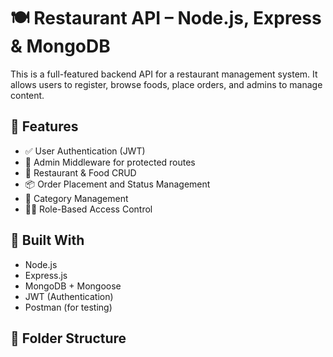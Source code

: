 # 🍽️ Restaurant API – Node.js, Express & MongoDB

This is a full-featured backend API for a restaurant management system. It allows users to register, browse foods, place orders, and admins to manage content.

## 🚀 Features

- ✅ User Authentication (JWT)
- 🔐 Admin Middleware for protected routes
- 🏪 Restaurant & Food CRUD
- 📦 Order Placement and Status Management
- 🧾 Category Management
- 🧑‍🍳 Role-Based Access Control

## 🧱 Built With

- Node.js
- Express.js
- MongoDB + Mongoose
- JWT (Authentication)
- Postman (for testing)

## 📁 Folder Structure

